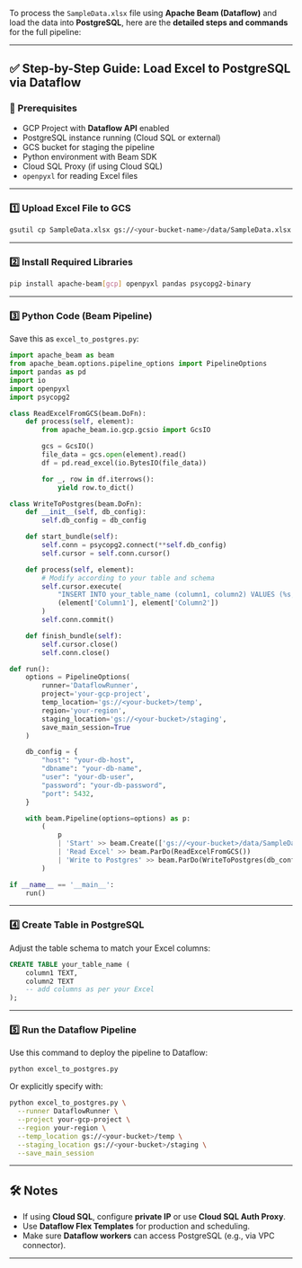 To process the `SampleData.xlsx` file using **Apache Beam (Dataflow)** and load the data into **PostgreSQL**, here are the **detailed steps and commands** for the full pipeline:

---

## ✅ Step-by-Step Guide: Load Excel to PostgreSQL via Dataflow

### 🧩 Prerequisites
- GCP Project with **Dataflow API** enabled
- PostgreSQL instance running (Cloud SQL or external)
- GCS bucket for staging the pipeline
- Python environment with Beam SDK
- Cloud SQL Proxy (if using Cloud SQL)
- `openpyxl` for reading Excel files

---

### 1️⃣ **Upload Excel File to GCS**

```bash
gsutil cp SampleData.xlsx gs://<your-bucket-name>/data/SampleData.xlsx
```

---

### 2️⃣ **Install Required Libraries**

```bash
pip install apache-beam[gcp] openpyxl pandas psycopg2-binary
```

---

### 3️⃣ **Python Code (Beam Pipeline)**

Save this as `excel_to_postgres.py`:

```python
import apache_beam as beam
from apache_beam.options.pipeline_options import PipelineOptions
import pandas as pd
import io
import openpyxl
import psycopg2

class ReadExcelFromGCS(beam.DoFn):
    def process(self, element):
        from apache_beam.io.gcp.gcsio import GcsIO

        gcs = GcsIO()
        file_data = gcs.open(element).read()
        df = pd.read_excel(io.BytesIO(file_data))

        for _, row in df.iterrows():
            yield row.to_dict()

class WriteToPostgres(beam.DoFn):
    def __init__(self, db_config):
        self.db_config = db_config

    def start_bundle(self):
        self.conn = psycopg2.connect(**self.db_config)
        self.cursor = self.conn.cursor()

    def process(self, element):
        # Modify according to your table and schema
        self.cursor.execute(
            "INSERT INTO your_table_name (column1, column2) VALUES (%s, %s)",
            (element['Column1'], element['Column2'])
        )
        self.conn.commit()

    def finish_bundle(self):
        self.cursor.close()
        self.conn.close()

def run():
    options = PipelineOptions(
        runner='DataflowRunner',
        project='your-gcp-project',
        temp_location='gs://<your-bucket>/temp',
        region='your-region',
        staging_location='gs://<your-bucket>/staging',
        save_main_session=True
    )

    db_config = {
        "host": "your-db-host",
        "dbname": "your-db-name",
        "user": "your-db-user",
        "password": "your-db-password",
        "port": 5432,
    }

    with beam.Pipeline(options=options) as p:
        (
            p
            | 'Start' >> beam.Create(['gs://<your-bucket>/data/SampleData.xlsx'])
            | 'Read Excel' >> beam.ParDo(ReadExcelFromGCS())
            | 'Write to Postgres' >> beam.ParDo(WriteToPostgres(db_config))
        )

if __name__ == '__main__':
    run()
```

---

### 4️⃣ **Create Table in PostgreSQL**

Adjust the table schema to match your Excel columns:

```sql
CREATE TABLE your_table_name (
    column1 TEXT,
    column2 TEXT
    -- add columns as per your Excel
);
```

---

### 5️⃣ **Run the Dataflow Pipeline**

Use this command to deploy the pipeline to Dataflow:

```bash
python excel_to_postgres.py
```

Or explicitly specify with:

```bash
python excel_to_postgres.py \
  --runner DataflowRunner \
  --project your-gcp-project \
  --region your-region \
  --temp_location gs://<your-bucket>/temp \
  --staging_location gs://<your-bucket>/staging \
  --save_main_session
```

---

## 🛠️ Notes
- If using **Cloud SQL**, configure **private IP** or use **Cloud SQL Auth Proxy**.
- Use **Dataflow Flex Templates** for production and scheduling.
- Make sure **Dataflow workers** can access PostgreSQL (e.g., via VPC connector).

---

